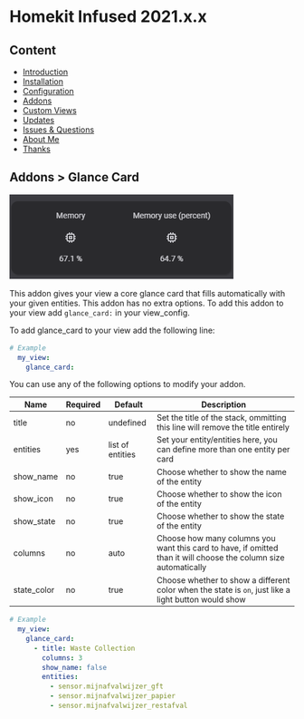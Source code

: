 # Homekit Infused 2021.x.x

## Content
- [Introduction](../index.md)
- [Installation](../installation.md)
- [Configuration](../configuration.md)
- [Addons](../addons.md)
- [Custom Views](../custom_views.md)
- [Updates](../updates.md)
- [Issues & Questions](../issues.md)
- [About Me](../about.md)
- [Thanks](../thanks.md)

## Addons > Glance Card

![Homekit Infused](../images/glance-card.png)

This addon gives your view a core glance card that fills automatically with your given entities.
This addon has no extra options.
To add this addon to your view add `glance_card:` in your view_config.

To add glance_card to your view add the following line:

```yaml
# Example
  my_view:
    glance_card:
```

You can use any of the following options to modify your addon.

| Name | Required | Default | Description |
|----------------------------------|-------------|----------------------|-----------------------------------------------------------------------------------------------------------------------------------------------------------------------------------|
| title | no | undefined | Set the title of the stack, ommitting this line will remove the title entirely |
| entities | yes | list of entities | Set your entity/entities here, you can define more than one entity per card |
| show_name | no | true | Choose whether to show the name of the entity |
| show_icon | no | true | Choose whether to show the icon of the entity |
| show_state | no | true | Choose whether to show the state of the entity |
| columns | no | auto | Choose how many columns you want this card to have, if omitted than it will choose the column size automatically |
| state_color | no | true | Choose whether to show a different color when the state is `on`, just like a light button would show |

```yaml
# Example
  my_view:
    glance_card:
      - title: Waste Collection
        columns: 3
        show_name: false
        entities:
          - sensor.mijnafvalwijzer_gft
          - sensor.mijnafvalwijzer_papier
          - sensor.mijnafvalwijzer_restafval
``` 